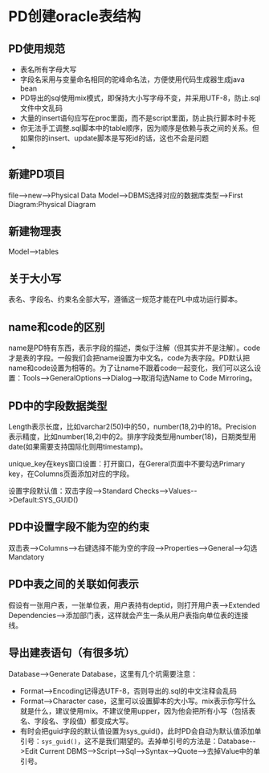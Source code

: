 # PD创建oracle表结构

## PD使用规范
* 表名所有字母大写
* 字段名采用与变量命名相同的驼峰命名法，方便使用代码生成器生成java bean
* PD导出的sql使用mix模式，即保持大小写字母不变，并采用UTF-8，防止.sql文件中文乱码
* 大量的insert语句应写在proc里面，而不是script里面，防止执行脚本时卡死
* 你无法手工调整.sql脚本中的table顺序，因为顺序是依赖与表之间的关系。但如果你的insert、update脚本是写死id的话，这也不会是问题
* 

## 新建PD项目
file-->new-->Physical Data Model-->DBMS选择对应的数据库类型-->First Diagram:Physical Diagram

## 新建物理表
Model-->tables

## 关于大小写
表名、字段名、约束名全部大写，遵循这一规范才能在PL中成功运行脚本。

## name和code的区别
name是PD特有东西，表示字段的描述，类似于注解（但其实并不是注解）。code才是表的字段。一般我们会把name设置为中文名，code为表字段。PD默认把name和code设置为相等的。为了让name不跟着code一起变化，我们可以这么设置：Tools-->GeneralOptions-->Dialog-->取消勾选Name to Code Mirroring。

## PD中的字段数据类型
Length表示长度，比如varchar2(50)中的50，number(18,2)中的18。Precision表示精度，比如number(18,2)中的2。排序字段类型用number(18)，日期类型用date(如果需要支持国际化则用timestamp)。

unique_key在keys窗口设置：打开窗口，在Gereral页面中不要勾选Primary key，在Columns页面添加对应的字段。

设置字段默认值：双击字段-->Standard Checks-->Values-->Default:SYS_GUID()

## PD中设置字段不能为空的约束
双击表-->Columns-->右键选择不能为空的字段-->Properties-->General-->勾选Mandatory

## PD中表之间的关联如何表示
假设有一张用户表，一张单位表，用户表持有deptid，则打开用户表-->Extended Dependencies-->添加部门表，这样就会产生一条从用户表指向单位表的连接线。

## 导出建表语句（有很多坑）
Database-->Generate Database，这里有几个坑需要注意：

* Format-->Encoding记得选UTF-8，否则导出的.sql的中文注释会乱码
* Format-->Character case，这里可以设置脚本的大小写。mix表示你写什么就是什么，建议使用mix。不建议使用upper，因为他会把所有小写（包括表名、字段名、字段值）都变成大写。
* 有时会把guid字段的默认值设置为sys_guid()，此时PD会自动为默认值添加单引号：`sys_guid()`，这不是我们期望的。去掉单引号的方法是：Database-->Edit Current DBMS-->Script-->Sql-->Syntax-->Quote-->去掉Value中的单引号。



